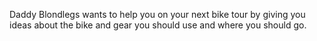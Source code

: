 Daddy Blondlegs wants to help you on your next bike tour by giving you ideas about the bike and gear you should use and where you should go. 